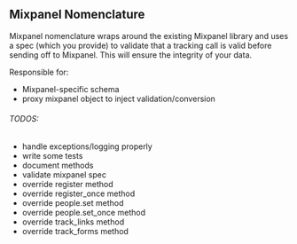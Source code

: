 ## Mixpanel Nomenclature
Mixpanel nomenclature wraps around the existing Mixpanel library and uses a spec (which you provide) to validate that a tracking call is valid before sending off to Mixpanel. This will ensure the integrity of your data.

Responsible for:
- Mixpanel-specific schema
- proxy mixpanel object to inject validation/conversion


###### TODOS:
- handle exceptions/logging properly
- write some tests
- document methods
- validate mixpanel spec
- override register method
- override register_once method
- override people.set method
- override people.set_once method
- override track_links method
- override track_forms method
